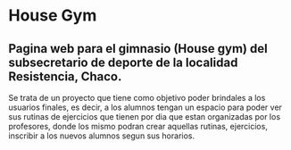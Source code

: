 # House Gym
## Pagina web para el gimnasio (House gym) del subsecretario de deporte de la localidad Resistencia, Chaco.

Se trata de un proyecto que tiene como objetivo poder brindales a los usuarios finales, es decir, a los alumnos tengan un espacio para poder ver sus rutinas de ejercicios que tienen por dia que estan organizadas por los profesores, donde los mismo podran crear aquellas rutinas, ejercicios, inscribir a los nuevos alumnos segun sus horarios.

